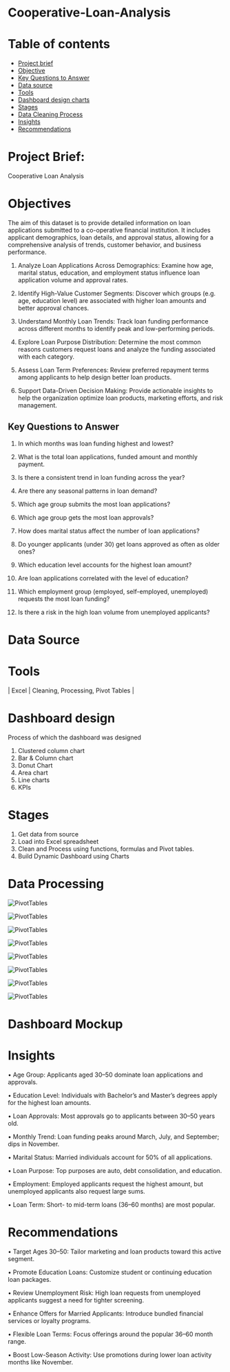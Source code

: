 # Cooperative-Loan-Analysis

# Table of contents

- [Project brief](#Projectbrief)
- [Objective](#Objective)
- [Key Questions to Answer](#KeyQuestionstoanswer)
- [Data source](#Datasource)
- [Tools](#Tools)
- [Dashboard design charts](#Dashboarddesignchart)
- [Stages](#Stages)
- [Data Cleaning Process](#Cleaning/Process)
- [Insights](#Insights)
- [Recommendations](#Recommendations)

# Project Brief: 
Cooperative Loan Analysis

# Objectives

The aim of this dataset is to provide detailed information on loan applications submitted to a co-operative financial institution. It includes applicant demographics, loan details, and approval status, allowing for a comprehensive analysis of trends, customer behavior, and business performance.

1.	Analyze Loan Applications Across Demographics: Examine how age, marital status, education, and employment status influence loan application volume and approval rates.
   
3.	Identify High-Value Customer Segments: Discover which groups (e.g. age, education level) are associated with higher loan amounts and better approval chances.
   
5.	Understand Monthly Loan Trends: Track loan funding performance across different months to identify peak and low-performing periods.
   
7.	Explore Loan Purpose Distribution: Determine the most common reasons customers request loans and analyze the funding associated with each category.
   
9.	Assess Loan Term Preferences: Review preferred repayment terms among applicants to help design better loan products.
    
11.	Support Data-Driven Decision Making: Provide actionable insights to help the organization optimize loan products, marketing efforts, and risk management.

## Key Questions to Answer

1.	In which months was loan funding highest and lowest?
  
2.	What is the total loan applications, funded amount and monthly payment.
   
3.	Is there a consistent trend in loan funding across the year?
   
4.	Are there any seasonal patterns in loan demand?
   
5.	Which age group submits the most loan applications?
   
6.	Which age group gets the most loan approvals?
    
7.	How does marital status affect the number of loan applications?
    
8.	Do younger applicants (under 30) get loans approved as often as older ones?
    
9.	Which education level accounts for the highest loan amount?
    
10.	Are loan applications correlated with the level of education?
    
11.	Which employment group (employed, self-employed, unemployed) requests the most loan funding?
    
12.	Is there a risk in the high loan volume from unemployed applicants?
    
# Data Source

# Tools 
| Excel | Cleaning, Processing, Pivot Tables |

# Dashboard design
Process of which the dashboard was designed

1.  Clustered column chart
2.  Bar & Column chart
3.  Donut Chart
4.  Area chart
5.  Line charts
6.  KPIs

# Stages

1. Get data from source
2. Load into Excel spreadsheet
3. Clean and Process using functions, formulas and Pivot tables.
4. Build Dynamic Dashboard using Charts

# Data Processing
![PivotTables](https://github.com/alabiibrahim/Cooperative-Loan-Analysis/blob/main/assets/images/001.PNG)

![PivotTables](https://github.com/alabiibrahim/Cooperative-Loan-Analysis/blob/main/assets/images/002.PNG)

![PivotTables](https://github.com/alabiibrahim/Cooperative-Loan-Analysis/blob/main/assets/images/003.PNG)

![PivotTables](https://github.com/alabiibrahim/Cooperative-Loan-Analysis/blob/main/assets/images/004.PNG)

![PivotTables](https://github.com/alabiibrahim/Cooperative-Loan-Analysis/blob/main/assets/images/005.PNG)

![PivotTables](https://github.com/alabiibrahim/Cooperative-Loan-Analysis/blob/main/assets/images/006.PNG)

![PivotTables](https://github.com/alabiibrahim/Cooperative-Loan-Analysis/blob/main/assets/images/008.PNG)

![PivotTables](https://github.com/alabiibrahim/Cooperative-Loan-Analysis/blob/main/assets/images/009.PNG)

# Dashboard Mockup

# Insights

•	Age Group: Applicants aged 30–50 dominate loan applications and approvals.

•	Education Level: Individuals with Bachelor’s and Master’s degrees apply for the highest loan amounts.

•	Loan Approvals: Most approvals go to applicants between 30–50 years old.

•	Monthly Trend: Loan funding peaks around March, July, and September; dips in November.

•	Marital Status: Married individuals account for 50% of all applications.

•	Loan Purpose: Top purposes are auto, debt consolidation, and education.

•	Employment: Employed applicants request the highest amount, but unemployed applicants also request large sums.

•	Loan Term: Short- to mid-term loans (36–60 months) are most popular.

# Recommendations

•	Target Ages 30–50: Tailor marketing and loan products toward this active segment.

•	Promote Education Loans: Customize student or continuing education loan packages.

•	Review Unemployment Risk: High loan requests from unemployed applicants suggest a need for tighter screening.

•	Enhance Offers for Married Applicants: Introduce bundled financial services or loyalty programs.

•	Flexible Loan Terms: Focus offerings around the popular 36–60 month range.

•	Boost Low-Season Activity: Use promotions during lower loan activity months like November.
